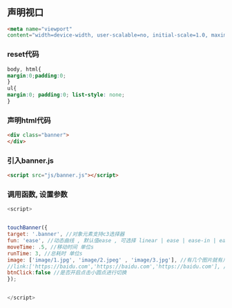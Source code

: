 #
## 声明视口

```html
<meta name="viewport"
content="width=device-width, user-scalable=no, initial-scale=1.0, maximum-scale=1.0, minimum-scale=1.0">
```

### reset代码

```css
body, html{
margin:0;padding:0;
}
ul{
margin:0; padding:0; list-style: none;
}
```

### 声明html代码

```html
<div class="banner">
</div>
```

### 引入banner.js

```html
<script src="js/banner.js"></script>
```

### 调用函数, 设置参数

```js
<script>


touchBanner({
target: '.banner', //对象元素支持c3选择器
fun: 'ease', //动态曲线 , 默认值ease , 可选择 linear | ease | ease-in | ease-in-out
moveTime: .5, //移动时间 单位s
runTime: 3, //总耗时 单位s
image: ['image/1.jpg', 'image/2.jpeg' , 'image/3.jpg'], //有几个图片就有几个banner图
//link:['https://baidu.com','https://baidu.com','https://baidu.com'], //banner图对应的链接 , 默认值javascript:void(0)
btnClick:false //是否开启点击小圆点进行切换
});


</script>
```


